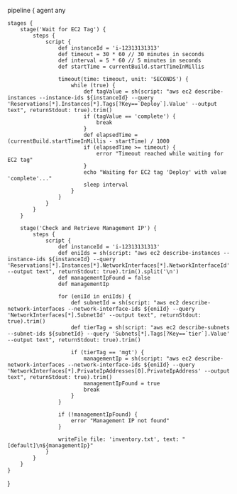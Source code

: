 pipeline {
    agent any
    
    stages {
        stage('Wait for EC2 Tag') {
            steps {
                script {
                    def instanceId = 'i-12313131313'
                    def timeout = 30 * 60 // 30 minutes in seconds
                    def interval = 5 * 60 // 5 minutes in seconds
                    def startTime = currentBuild.startTimeInMillis
                    
                    timeout(time: timeout, unit: 'SECONDS') {
                        while (true) {
                            def tagValue = sh(script: "aws ec2 describe-instances --instance-ids ${instanceId} --query 'Reservations[*].Instances[*].Tags[?Key==`Deploy`].Value' --output text", returnStdout: true).trim()
                            if (tagValue == 'complete') {
                                break
                            }
                            def elapsedTime = (currentBuild.startTimeInMillis - startTime) / 1000
                            if (elapsedTime >= timeout) {
                                error "Timeout reached while waiting for EC2 tag"
                            }
                            echo "Waiting for EC2 tag 'Deploy' with value 'complete'..."
                            sleep interval
                        }
                    }
                }
            }
        }
        
        stage('Check and Retrieve Management IP') {
            steps {
                script {
                    def instanceId = 'i-12313131313'
                    def eniIds = sh(script: "aws ec2 describe-instances --instance-ids ${instanceId} --query 'Reservations[*].Instances[*].NetworkInterfaces[*].NetworkInterfaceId' --output text", returnStdout: true).trim().split('\n')
                    def managementIpFound = false
                    def managementIp
                    
                    for (eniId in eniIds) {
                        def subnetId = sh(script: "aws ec2 describe-network-interfaces --network-interface-ids ${eniId} --query 'NetworkInterfaces[*].SubnetId' --output text", returnStdout: true).trim()
                        def tierTag = sh(script: "aws ec2 describe-subnets --subnet-ids ${subnetId} --query 'Subnets[*].Tags[?Key==`tier`].Value' --output text", returnStdout: true).trim()
                        
                        if (tierTag == 'mgt') {
                            managementIp = sh(script: "aws ec2 describe-network-interfaces --network-interface-ids ${eniId} --query 'NetworkInterfaces[*].PrivateIpAddresses[0].PrivateIpAddress' --output text", returnStdout: true).trim()
                            managementIpFound = true
                            break
                        }
                    }
                    
                    if (!managementIpFound) {
                        error "Management IP not found"
                    }
                    
                    writeFile file: 'inventory.txt', text: "[default]\n${managementIp}"
                }
            }
        }
    }
}
